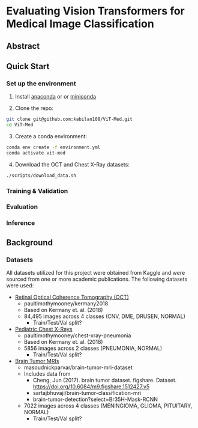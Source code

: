 # Evaluating Vision Transformers for Medical Image Classification

## Abstract

## Quick Start

### Set up the environment

1. Install [anaconda](https://docs.anaconda.com/anaconda/install/) or  or [miniconda](https://docs.conda.io/en/latest/miniconda.html)

2. Clone the repo:

```bash
git clone git@github.com:kabilan108/ViT-Med.git
cd ViT-Med
```

3. Create a conda environment:

```bash
conda env create -f environment.yml
conda activate vit-med
```

4. Download the OCT and Chest X-Ray datasets:

```bash
./scripts/download_data.sh
```

### Training & Validation

### Evaluation

### Inference

## Background

### Datasets

All datasets utilized for this project were obtained from Kaggle and were
sourced from one or more academic publications. The following datasets were
used:

- [Retinal Optical Coherence Tomography (OCT)](https://www.kaggle.com/datasets/paultimothymooney/kermany2018)
  - paultimothymooney/kermany2018
  - Based on Kermany et. al. (2018)
  - 84,495 images across 4 classes (CNV, DME, DRUSEN, NORMAL)
    - Train/Test/Val split?
- [Pediatric Chest X-Rays](https://www.kaggle.com/datasets/andrewmvd/pediatric-pneumonia-chest-xray)
  - paultimothymooney/chest-xray-pneumonia
  - Based on Kermany et. al. (2018)
  - 5856 images across 2 classes (PNEUMONIA, NORMAL)
    - Train/Test/Val split?
- [Brain Tumor MRIs](https://www.kaggle.com/datasets/masoudnickparvar/brain-tumor-mri-dataset)
  - masoudnickparvar/brain-tumor-mri-dataset
  - Includes data from
    - Cheng, Jun (2017). brain tumor dataset. figshare. Dataset. https://doi.org/10.6084/m9.figshare.1512427.v5
    - sartajbhuvaji/brain-tumor-classification-mri
    - brain-tumor-detection?select=Br35H-Mask-RCNN
  - 7022 images across 4 classes (MENINGIOMA, GLIOMA, PITUITARY, NORMAL)
    - Train/Test/Val split?
